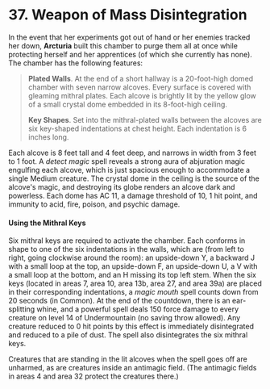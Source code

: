 # 37. Weapon of Mass Disintegration

In the event that her experiments got out of hand or her enemies tracked her down, **Arcturia** built this chamber to purge them all at once while protecting herself and her apprentices (of which she currently has none). The chamber has the following features:

>**Plated Walls**. At the end of a short hallway is a 20-foot-high domed chamber with seven narrow alcoves. Every surface is covered with gleaming mithral plates. Each alcove is brightly lit by the yellow glow of a small crystal dome embedded in its 8-foot-high ceiling.
>
>**Key Shapes**. Set into the mithral-plated walls between the alcoves are six key-shaped indentations at chest height. Each indentation is 6 inches long.
>

Each alcove is 8 feet tall and 4 feet deep, and narrows in width from 3 feet to 1 foot. A *detect magic* spell reveals a strong aura of abjuration magic engulfing each alcove, which is just spacious enough to accommodate a single Medium creature. The crystal dome in the ceiling is the source of the alcove's magic, and destroying its globe renders an alcove dark and powerless. Each dome has AC 11, a damage threshold of 10, 1 hit point, and immunity to acid, fire, poison, and psychic damage.

#### Using the Mithral Keys

Six mithral keys are required to activate the chamber. Each conforms in shape to one of the six indentations in the walls, which are (from left to right, going clockwise around the room): an upside-down Y, a backward J with a small loop at the top, an upside-down F, an upside-down U, a V with a small loop at the bottom, and an H missing its top left stem. When the six keys (located in areas 7, area 10, area 13b, area 27, and area 39a) are placed in their corresponding indentations, a *magic mouth* spell counts down from 20 seconds (in Common). At the end of the countdown, there is an ear-splitting whine, and a powerful spell deals 150 force damage to every creature on level 14 of Undermountain (no saving throw allowed). Any creature reduced to 0 hit points by this effect is immediately disintegrated and reduced to a pile of dust. The spell also disintegrates the six mithral keys.

Creatures that are standing in the lit alcoves when the spell goes off are unharmed, as are creatures inside an antimagic field. (The antimagic fields in areas 4 and area 32 protect the creatures there.)